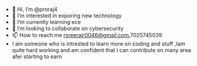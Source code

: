 - 👋 Hi, I’m @proraj4
- 👀 I’m interested in exporing new technology 
- 🌱 I’m currently learning ece
- 💞️ I’m looking to collaborate on cybersecurity
- 📫 How to reach me rsreerajr0046@gmail.com,7025745039
- I am someone who is intrested to learn more on coding and stuff ,Iam quite hard working and am confident  that i can contribute on many area afer starting to earn

<!---
proraj4/proraj4 is a ✨ special ✨ repository because its `README.md` (this file) appears on your GitHub profile.
You can click the Preview link to take a look at your changes.
--->
